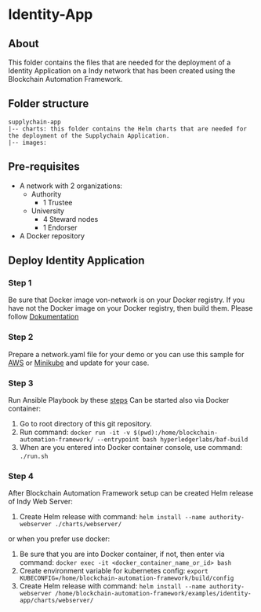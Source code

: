 # Identity-App

## About
This folder contains the files that are needed for the deployment of a Identity Application on a Indy network that has been created using the Blockchain Automation Framework.

## Folder structure
```
supplychain-app
|-- charts: this folder contains the Helm charts that are needed for the deployment of the Supplychain Application.
|-- images: 
```

## Pre-requisites

* A network with 2 organizations:
    * Authority
        * 1 Trustee
    * University
        * 4 Steward nodes
        * 1 Endorser
* A Docker repository

## Deploy Identity Application
### Step 1
Be sure that Docker image von-network is on your Docker registry.
If you have not the Docker image on your Docker registry, then build them.
Please follow [Dokumentation](./images/von-network/README.md)
### Step 2
Prepare a network.yaml file for your demo or you can use this sample for [AWS](../../platforms/hyperledger-indy/configuration/samples/network-indyv3-aries.yaml) or [Minikube](../../platforms/hyperledger-indy/configuration/samples/network-minikube-aries.yaml) and update for your case.
### Step 3
Run Ansible Playbook by these [steps](../../platforms/hyperledger-indy/configuration/README.md)
Can be started also via Docker container:
1. Go to root directory of this git repository.
2. Run command: `docker run -it -v $(pwd):/home/blockchain-automation-framework/ --entrypoint bash hyperledgerlabs/baf-build`
3. When are you entered into Docker container console, use command:
`./run.sh`
### Step 4
After Blockchain Automation Framework setup can be created Helm release of Indy Web Server:
1. Create Helm release with command: `helm install --name authority-webserver ./charts/webserver/`

or when you prefer use docker:
1. Be sure that you are into Docker container, if not, then enter via command: `docker exec -it <docker_container_name_or_id> bash`
2. Create environment variable for kubernetes config: `export KUBECONFIG=/home/blockchain-automation-framework/build/config`
3. Create Helm release with command: `helm install --name authority-webserver /home/blockchain-automation-framework/examples/identity-app/charts/webserver/`